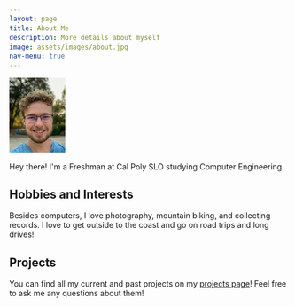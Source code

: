 ```yaml
---
layout: page
title: About Me
description: More details about myself
image: assets/images/about.jpg
nav-menu: true
---
```


<img src="/assets/images/selfie.jpg" width="20%">

Hey there! I'm a Freshman at Cal Poly SLO studying Computer Engineering.

## Hobbies and Interests

Besides computers, I love photography, mountain biking, and collecting records. I love to get outside to the coast and go on road trips and long drives!

## Projects

You can find all my current and past projects on my [projects page](/projects.html)! Feel free to ask me any questions about them!
